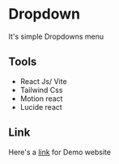 # Dropdown

It's simple Dropdowns menu
## Tools

- React Js/ Vite
- Tailwind Css
- Motion react
- Lucide react

## Link

Here's a [link](https://dropdowns.vercel.app/) for Demo website
